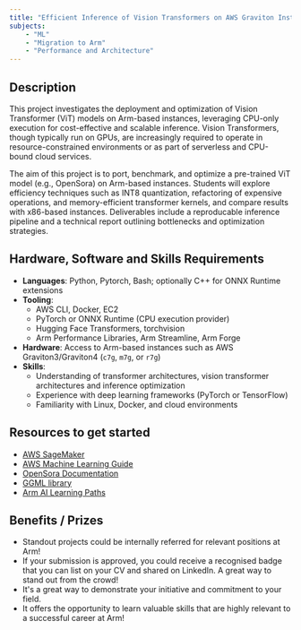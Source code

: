 ```yaml
---
title: "Efficient Inference of Vision Transformers on AWS Graviton Instances"
subjects:
    - "ML"
    - "Migration to Arm"
    - "Performance and Architecture"
---
```


## Description

This project investigates the deployment and optimization of Vision Transformer (ViT) models on Arm-based instances, leveraging CPU-only execution for cost-effective and scalable inference. Vision Transformers, though typically run on GPUs, are increasingly required to operate in resource-constrained environments or as part of serverless and CPU-bound cloud services. 

The aim of this project is to port, benchmark, and optimize a pre-trained ViT model (e.g., OpenSora) on Arm-based instances. Students will explore efficiency techniques such as  INT8 quantization, refactoring of expensive operations, and memory-efficient transformer kernels, and compare results with x86-based instances. Deliverables include a reproducable inference pipeline and a technical report outlining bottlenecks and optimization strategies.

## Hardware, Software and Skills Requirements

- **Languages**: Python, Pytorch, Bash; optionally C++ for ONNX Runtime extensions
- **Tooling**: 
  - AWS CLI, Docker, EC2
  - PyTorch or ONNX Runtime (CPU execution provider)
  - Hugging Face Transformers, torchvision
  - Arm Performance Libraries, Arm Streamline, Arm Forge
- **Hardware**: Access to Arm-based instances such as AWS Graviton3/Graviton4 (`c7g`, `m7g`, or `r7g`)
- **Skills**:
  - Understanding of transformer architectures, vision transformer architectures and inference optimization
  - Experience with deep learning frameworks (PyTorch or TensorFlow)
  - Familiarity with Linux, Docker, and cloud environments


## Resources to get started

- [AWS SageMaker](https://aws.amazon.com/blogs/machine-learning/run-machine-learning-inference-workloads-on-aws-graviton-based-instances-with-amazon-sagemaker/)
- [AWS Machine Learning Guide](https://github.com/aws/aws-graviton-getting-started/tree/main/machinelearning)
- [OpenSora Documentation](https://github.com/hpcaitech/Open-Sora)
- [GGML library](https://github.com/ggml-org/ggml)
- [Arm AI Learning Paths](https://learn.arm.com/tag/ml)

## Benefits / Prizes

- Standout projects could be internally referred for relevant positions at Arm!
- If your submission is approved, you could receive a recognised badge that you can list on your CV and shared on LinkedIn. A great way to stand out from the crowd!
- It's a great way to demonstrate your initiative and commitment to your field.
- It offers the opportunity to learn valuable skills that are highly relevant to a successful career at Arm!
